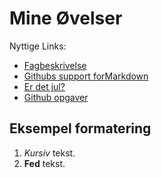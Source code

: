 # Mine Øvelser

Nyttige Links:

- [Fagbeskrivelse](https://odin.sdu.dk/sitecore/index.php?a=fagbesk&id=111413&lang=da)
- [Githubs support forMarkdown](https://docs.github.com/en/get-started/writing-on-github/getting-started-with-writing-and-formatting-on-github/basic-writing-and-formatting-syntax)
- [Er det jul?](https://isitchristmas.com)
- [Github opgaver](https://github.com/dbbrj/oop-exercises)

## Eksempel formatering
1. *Kursiv* tekst.
2. **Fed** tekst.